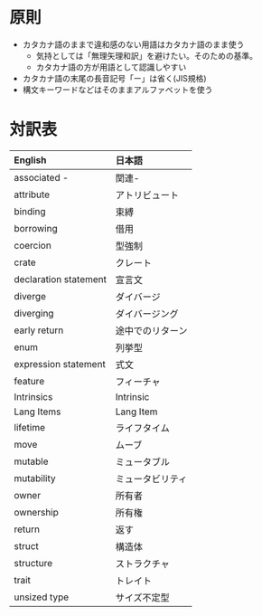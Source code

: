 # 原則

* カタカナ語のままで違和感のない用語はカタカナ語のまま使う
  + 気持としては「無理矢理和訳」を避けたい。そのための基準。
  + カタカナ語の方が用語として認識しやすい
* カタカナ語の末尾の長音記号「ー」は省く(JIS規格)
* 構文キーワードなどはそのままアルファベットを使う

# 対訳表

| English               | 日本語
|:----------------------|:------
| associated -          | 関連-
| attribute             | アトリビュート
| binding               | 束縛
| borrowing             | 借用
| coercion              | 型強制
| crate                 | クレート
| declaration statement | 宣言文
| diverge               | ダイバージ
| diverging             | ダイバージング
| early return          | 途中でのリターン
| enum                  | 列挙型
| expression statement  | 式文
| feature               | フィーチャ
| Intrinsics            | Intrinsic
| Lang Items            | Lang Item
| lifetime              | ライフタイム
| move                  | ムーブ
| mutable               | ミュータブル
| mutability            | ミュータビリティ
| owner                 | 所有者
| ownership             | 所有権
| return                | 返す
| struct                | 構造体
| structure             | ストラクチャ
| trait                 | トレイト
| unsized type          | サイズ不定型

